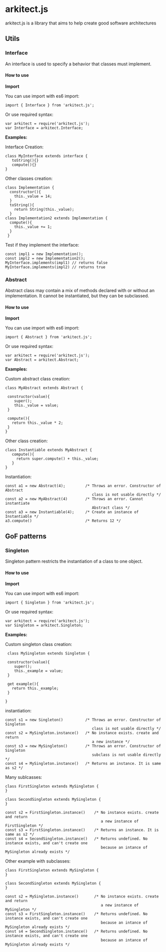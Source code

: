 # arkitect.js

arkitect.js is a library that aims to help create good software architectures

## **Utils**

### **Interface**

An interface is used to specify a behavior that classes must implement.

#### **How to use**

**Import**

 You can use import with es6 import:

    import { Interface } from 'arkitect.js';

 Or use required syntax:

    var arkitect = require('arkitect.js');
    var Interface = arkitect.Interface;

 **Examples:**

 Interface Creation:

    class MyInterface extends interface {
       toString(){}
       compute(){}
    }

 Other classes creation:

    class Implementation {
      constructor(){
        this._value = 14;
      }
      toString(){
        return String(this._value);
      }
    class Implementation2 extends Implementation {
      compute(){
        this._value += 1;
      }
     }

 Test if they implement the interface:

    const impl1 = new Implementation();
    const impl2 = new Implementation2();
    MyInterface.implements(impl1) // returns false
    MyInterface.implements(impl2) // returns true


### Abstract

Abstract class may contain a mix of methods declared with or without an implementation.
It cannot be instantiated, but they can be subclassed.

#### **How to use**

**Import**

 You can use import with es6 import:

    import { Abstract } from 'arkitect.js';

 Or use required syntax:

    var arkitect = require('arkitect.js');
    var Abstract = arkitect.Abstract;

 **Examples:**

 Custom abstract class creation:

    class MyAbstract extends Abstract {

     constructor(value){
        super();
        this._value = value;
     }

     compute(){
       return this._value * 2;
     }
    }

 Other class creation:

    class Instantiable extends MyAbstract {
       compute(){
         return super.compute() + this._value;
       }
    }

Instantiation:

    const a1 = new Abstract(4);         /* Throws an error. Constructor of Abstract
                                           class is not usable directly */
    const a2 = new MyAbstract(4)        /* Throws an error. Cannot instantiate
                                           Abstract class */
    const a3 = new Instantiable(4);     /* Create an instance of Instantiable */
    a3.compute()                        /* Returns 12 */

## **GoF patterns**

### Singleton

Singleton pattern restricts the instantiation of a class to one object.

#### **How to use**

**Import**

 You can use import with es6 import:

    import { Singleton } from 'arkitect.js';

 Or use required syntax:

    var arkitect = require('arkitect.js');
    var Singleton = arkitect.Singleton;

 **Examples:**

 Custom singleton class creation:

     class MySingleton extends Singleton {

     constructor(value){
        super();
        this._example = value;
     }

     get example(){
       return this._example;
     }

    }

 instantiation:

    const s1 = new Singleton()          /* Throws an error. Constructor of Singleton
                                           class is not usable directly */
    const s2 = MySingleton.instance()   /* No instance exists. create and return
                                           a new instance */
    const s3 = new MySingleton()        /* Throws an error. Constructor of Singleton
                                           subclass is not usable directly */
    const s4 = MySingleton.instance()   /* Returns an instance. It is same as s2 */


Many sublcasses:

    class FirstSingleton extends MySingleton {
    }

    class SecondSingleton extends MySingleton {
    }

    const s2 = FirstSingleton.instance()    /* No instance exists. create and return
                                               a new instance of FirstSingleton */
    const s3 = FirstSingleton.instance()    /* Returns an instance. It is same as s2 */
    const s4 = SecondSingleton.instance()   /* Returns undefined. No instance exists, and can't create one
                                               because an intance of MySingleton already exists */

Other example with subclasses:

    class FirstSingleton extends MySingleton {
    }

    class SecondSingleton extends MySingleton {
    }

    const s2 = MySingleton.instance()       /* No instance exists. create and return
                                               a new instance of MySingleton */
    const s3 = FirstSingleton.instance()    /* Returns undefined. No instance exists, and can't create one
                                               because an intance of MySingleton already exists */
    const s4 = SecondSingleton.instance()   /* Returns undefined. No instance exists, and can't create one
                                               because an intance of MySingleton already exists */


